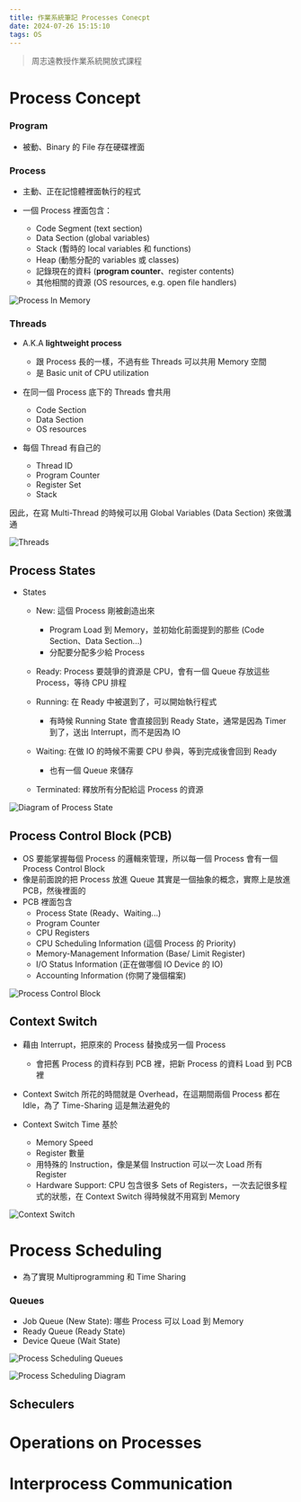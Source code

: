 ```yaml
---
title: 作業系統筆記 Processes Conecpt
date: 2024-07-26 15:15:10
tags: OS
---
```


> 周志遠教授作業系統開放式課程

# Process Concept

### Program
- 被動、Binary 的 File 存在硬碟裡面

### Process
- 主動、正在記憶體裡面執行的程式

- 一個 Process 裡面包含：
  - Code Segment (text section)
  - Data Section (global variables)
  - Stack (暫時的 local variables 和 functions)
  - Heap (動態分配的 variables 或 classes)
  - 記錄現在的資料 (**program counter**、register contents)
  - 其他相關的資源 (OS resources, e.g. open file handlers)

![Process In Memory]()

### Threads
- A.K.A **lightweight process**
  - 跟 Process 長的一樣，不過有些 Threads 可以共用 Memory 空間
  - 是 Basic unit of CPU utilization
  
- 在同一個 Process 底下的 Threads 會共用
  - Code Section
  - Data Section
  - OS resources

- 每個 Thread 有自己的
  - Thread ID
  - Program Counter
  - Register Set
  - Stack

因此，在寫 Multi-Thread 的時候可以用 Global Variables (Data Section) 來做溝通

![Threads]()

## Process States
- States
  - New: 這個 Process 剛被創造出來
    - Program Load 到 Memory，並初始化前面提到的那些 (Code Section、Data Section...)
    - 分配要分配多少給 Process

  - Ready: Process 要競爭的資源是 CPU，會有一個 Queue 存放這些 Process，等待 CPU 排程
  
  - Running: 在 Ready 中被選到了，可以開始執行程式
    - 有時候 Running State 會直接回到 Ready State，通常是因為 Timer 到了，送出 Interrupt，而不是因為 IO
  
  - Waiting: 在做 IO 的時候不需要 CPU 參與，等到完成後會回到 Ready
    - 也有一個 Queue 來儲存
  
  - Terminated: 釋放所有分配給這 Process 的資源

![Diagram of Process State]()

## Process Control Block (PCB)
- OS 要能掌握每個 Process 的邏輯來管理，所以每一個 Process 會有一個 Process Control Block
- 像是前面說的把 Process 放進 Queue 其實是一個抽象的概念，實際上是放進 PCB，然後裡面的
- PCB 裡面包含
  - Process State (Ready、Waiting...)
  - Program Counter
  - CPU Registers
  - CPU Scheduling Information (這個 Process 的 Priority)
  - Memory-Management Information (Base/ Limit Register)
  - I/O Status Information (正在做哪個 IO Device 的 IO)
  - Accounting Information (你開了幾個檔案)

![Process Control Block]()

## Context Switch
- 藉由 Interrupt，把原來的 Process 替換成另一個 Process
  - 會把舊 Process 的資料存到 PCB 裡，把新 Process 的資料 Load 到 PCB 裡
- Context Switch 所花的時間就是 Overhead，在這期間兩個 Process 都在 Idle，為了 Time-Sharing 這是無法避免的

- Context Switch Time 基於
  - Memory Speed
  - Register 數量
  - 用特殊的 Instruction，像是某個 Instruction 可以一次 Load 所有 Register
  - Hardware Support: CPU 包含很多 Sets of Registers，一次去記很多程式的狀態，在 Context Switch 得時候就不用寫到 Memory 

![Context Switch]()

# Process Scheduling
- 為了實現 Multiprogramming 和 Time Sharing

### Queues
- Job Queue (New State): 哪些 Process 可以 Load 到 Memory
- Ready Queue (Ready State)
- Device Queue (Wait State)

![Process Scheduling Queues]()

![Process Scheduling Diagram]()

## Scheculers

# Operations on Processes

# Interprocess Communication